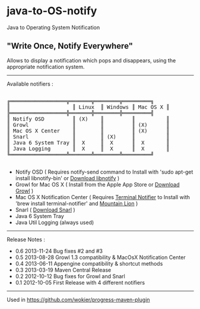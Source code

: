 java-to-OS-notify
=================

Java to Operating System Notification

"Write Once, Notify Everywhere"
-------------------------------

Allows to display a notification which pops and disappears, using the appropriate notification system.

---

Available notifiers :

<pre>

╔══════════════════╦═══════╦════════╦═════════╗
║                    ║ Linux  ║ Windows ║ Mac OS X ║
╠══════════════════╬═══════╬════════╬═════════╣
║ Notify OSD         ║ (X)    ║         ║          ║
║ Growl              ║        ║         ║ (X)      ║
║ Mac OS X Center    ║        ║         ║ (X)      ║
║ Snarl              ║        ║ (X)     ║          ║
║ Java 6 System Tray ║  X     ║  X      ║  X       ║
║ Java Logging       ║  X     ║  X      ║  X       ║
╚══════════════════╩═══════╩════════╩═════════╝

</pre>

 - Notify OSD ( Requires notify-send command to Install with 'sudo apt-get install libnotify-bin' or [Download libnotify](http://archive.ubuntu.com/ubuntu/pool/universe/libn/libnotify4/libnotify-bin_0.7.2-0ubuntu2_amd64.deb) )
 - Growl for Mac OS X ( Install from the Apple App Store or [Download Growl](http://growl.info/downloads/) )
 - Mac OS X Notification Center ( Requires [Terminal Notifier](https://github.com/alloy/terminal-notifier) to Install with 'brew install terminal-notifier'  and [Mountain Lion](https://support.apple.com/kb/HT5362) )
 - Snarl ( [Download Snarl](http://snarl.fullphat.net/) )
 - Java 6 System Tray
 - Java Util Logging (always used)
 
---

Release Notes :

 - 0.6 2013-11-24 Bug fixes #2 and #3
 - 0.5 2013-08-28 Growl 1.3 compatibility & MacOsX Notification Center
 - 0.4 2013-06-11 Appengine compatibility & shortcut methods
 - 0.3 2013-03-19 Maven Central Release
 - 0.2 2012-10-12 Bug fixes for Growl and Snarl
 - 0.1 2012-10-05 First Release with 4 different notifiers
 
---

Used in https://github.com/wokier/progress-maven-plugin
 


